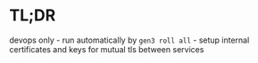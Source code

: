 # TL;DR

devops only - run automatically by `gen3 roll all` - setup internal certificates and keys for mutual tls between services
